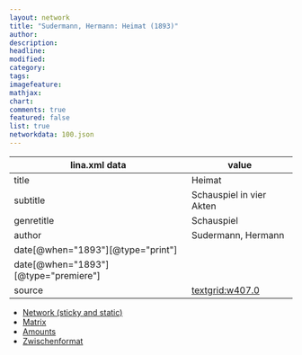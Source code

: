 ```yaml
---
layout: network
title: "Sudermann, Hermann: Heimat (1893)"
author:
description:
headline:
modified:
category:
tags:
imagefeature: 
mathjax: 
chart: 
comments: true
featured: false
list: true
networkdata: 100.json
---
```

lina.xml data  | value
------------- | -------------
title|Heimat
subtitle|Schauspiel in vier Akten
genretitle|Schauspiel
author|Sudermann, Hermann
date[@when="1893"][@type="print"]|
date[@when="1893"][@type="premiere"]|
source|[textgrid:w407.0](https://textgridlab.org/1.0/tgcrud-public/rest/textgrid:w407.0/data)



* [Network (sticky and static)](/linas/network100)
* [Matrix](/linas/matrix100)
* [Amounts](/linas/amount100)
* [Zwischenformat](/linas/lina100 )
